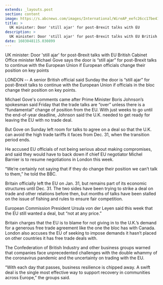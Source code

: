 ```yaml
--- 
extends: _layouts.post 
section: content 
image: https://s.abcnews.com/images/International/WireAP_eefc26cc17be41b29c972e763f1d3cef_16x9_992.jpg 
title: > 
  UK minister: Door 'still ajar' for post-Brexit talks with EU 
description: > 
  UK minister: Door 'still ajar' for post-Brexit talks with EU British Cabinet Office minister Michael Gove says the door is “still ajar” for post-Brexit talks to continue with the European Union if European officials change their position on key pointsLONDON -- A senior British official said Sunday the door is “still ajar” for post-Brexit talks to continue with the European Union if officials in the bloc change their position on key points.Michael Gove's comments came after Prime Minister Boris Johnson’s spokesman said Friday that the trade talks are “over” unless there is a “fundamental” change of position from the EU.With just weeks to go until the end-of-year deadline, Johnson said the U.K. needed to get ready for leaving the EU with no trade deal.He accused EU officials of not being serious about making compromises, and said they would have to back down if chief EU negotiator Michel Barnier is to resume negotiations in London this week.“We’re certainly not saying that if they do change their position we can’t talk to them,” he told the BBC. 
date: 1603048115.030899 
--- 
```

UK minister: Door 'still ajar' for post-Brexit talks with EU British Cabinet Office minister Michael Gove says the door is “still ajar” for post-Brexit talks to continue with the European Union if European officials change their position on key points

LONDON -- A senior British official said Sunday the door is “still ajar” for post-Brexit talks to continue with the European Union if officials in the bloc change their position on key points.

Michael Gove's comments came after Prime Minister Boris Johnson’s spokesman said Friday that the trade talks are “over” unless there is a “fundamental” change of position from the EU. With just weeks to go until the end-of-year deadline, Johnson said the U.K. needed to get ready for leaving the EU with no trade deal.

But Gove on Sunday left room for talks to agree on a deal so that the U.K. can avoid the high trade tariffs it faces from Dec. 31, when the transition period ends.

He accused EU officials of not being serious about making compromises, and said they would have to back down if chief EU negotiator Michel Barnier is to resume negotiations in London this week.

“We’re certainly not saying that if they do change their position we can’t talk to them,” he told the BBC.

Britain officially left the EU on Jan. 31, but remains part of its economic structures until Dec. 31. The two sides have been trying to strike a deal on trade and other relations before then, but months of talks have been stalled on the issue of fishing and rules to ensure fair competition.

European Commission President Ursula von der Leyen said this week that the EU still wanted a deal, but “not at any price.”

Britain charges that the EU is to blame for not giving in to the U.K.’s demand for a generous free trade agreement like the one the bloc has with Canada. London also accuses the EU of seeking to impose demands it hasn’t placed on other countries it has free trade deals with.

The Confederation of British Industry and other business groups warned that companies face unprecedented challenges with the double whammy of the coronavirus pandemic and the uncertainty on trading with the EU.

“With each day that passes, business resilience is chipped away. A swift deal is the single most effective way to support recovery in communities across Europe,” the groups said.